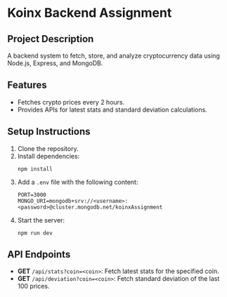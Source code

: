 # Koinx Backend Assignment

## Project Description
A backend system to fetch, store, and analyze cryptocurrency data using Node.js, Express, and MongoDB.

## Features
- Fetches crypto prices every 2 hours.
- Provides APIs for latest stats and standard deviation calculations.

## Setup Instructions
1. Clone the repository.
2. Install dependencies:
   ```
   npm install
   ```
3. Add a `.env` file with the following content:
   ```
   PORT=3000
   MONGO_URI=mongodb+srv://<username>:<password>@cluster.mongodb.net/koinxAssignment
   ```
4. Start the server:
   ```
   npm run dev
   ```

## API Endpoints
- **GET** `/api/stats?coin=<coin>`: Fetch latest stats for the specified coin.
- **GET** `/api/deviation?coin=<coin>`: Fetch standard deviation of the last 100 prices.
